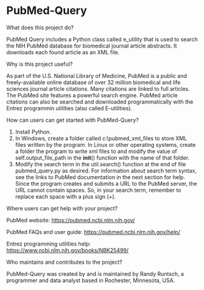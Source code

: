 # PubMed-Query

What does this project do?

PubMed Query includes a Python class called e_utility that is used to search the NIH PubMed database for biomedical journal article abstracts. It downloads each found article as an XML file.

Why is this project useful?

As part of the U.S. National Library of Medicine, PubMed is a public and freely-available online database of over 32 million biomedical and life sciences journal article citations. Many citations are linked to full articles. The PubMed site features a powerful search engine. PubMed article citations can also be searched and downloaded programmatically with the Entrez programmin utilities (also called E-utilities).

How can users can get started with PubMed-Query?

1. Install Python.
2. In Windows, create a folder called c:\pubmed_xml_files to store XML files written by the program. In Linux or other operating systems, create a folder the program to write xml files to and modify the value of self.output_file_path in the __init__() function with the name of that folder.
3. Modify the search term in the util.search() function at the end of file pubmed_query.py as desired. For information about search term syntax, see the links to PubMed documentation in the next section for help. Since the program creates and submits a URL to the PubMed server, the URL cannot contain spaces. So, in your search term, remember to replace each space with a plus sign (+).

Where users can get help with your project?

PubMed website: https://pubmed.ncbi.nlm.nih.gov/

PubMed FAQs and user guide: https://pubmed.ncbi.nlm.nih.gov/help/

Entrez programming utilities help: https://www.ncbi.nlm.nih.gov/books/NBK25499/

Who maintains and contributes to the project?

PubMed-Query was created by and is maintained by Randy Runtsch, a programmer and data analyst based in Rochester, Minnesota, USA.
